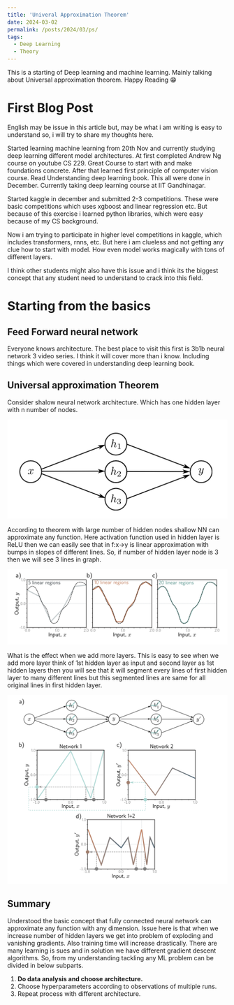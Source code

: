 ```yaml
---
title: 'Univeral Approximation Theorem'
date: 2024-03-02
permalink: /posts/2024/03/ps/
tags:
  - Deep Learning
  - Theory
---
```


This is a starting of Deep learning and machine learning. Mainly talking about Universal approximation theorem. Happy Reading 😁



# First Blog Post 

English may be issue in this article but, may be what i am writing is easy to understand so, i will try to share my thoughts here.

Started learning machine learning from 20th Nov and currently studying deep learning different model architectures. At first completed Andrew Ng course on youtube CS 229. Great Course to start with and make foundations concrete. After that learned first principle of computer vision course. Read Understanding deep learning book. This all were done in December. Currently taking deep learning course at IIT Gandhinagar. 

Started kaggle in december and submitted 2-3 competitions. These were basic competitions which uses xgboost and linear regression etc. But because of this exercise i learned python libraries, which were easy because of my CS background. 

Now i am trying to participate in higher level competitions in kaggle, which includes transformers, rnns, etc. But here i am clueless and not getting any clue how to start with model. How even model works magically with tons of different layers. 

I think other students might also have this issue and i think its the biggest concept that any student need to understand to crack into this field.

# Starting from the basics

## Feed Forward neural network

Everyone knows architecture. The best place to visit this first is 3b1b neural network 3 video series. I think it will cover more than i know. Including things which were covered in understanding deep learning book.

## Universal approximation Theorem

Consider shalow neural network architecture. Which has one hidden layer with n number of nodes. 


<img src="/images/shallownn.png" alt="" width="600"/>


According to theorem with large number of hidden nodes shallow NN can approximate any function. Here activation function used in hidden layer is ReLU then we can easily see that in f:x->y is linear approximation with bumps in slopes of different lines. So, if number of hidden layer node is 3 then we will see 3 lines in graph.


<img src="/images/uat.png" alt="" width="600"/>


What is the effect when we add more layers. This is easy to see when we add more layer think of 1st hidden layer as input and second layer as 1st hidden layers then you will see that it will segment every lines of first hidden layer to many different lines but this segmented lines are same for all original lines in first hidden layer. 

<img src="/images/uatnn.png" alt="" width="600"/>


## Summary

Understood the basic concept that fully connected neural network can approximate any function with any dimension. Issue here is that when we increase number of hidden layers we get into problem of exploding and vanishing gradients. Also training time will increase drastically. There are many learning is  sues and in solution we have different gradient descent algorithms. So, from my understanding tackling any ML problem can be divided in below subparts.

1. **Do data analysis and choose architecture.**
2. Choose hyperparameters according to observations of multiple runs.
3. Repeat process with different architecture. 




